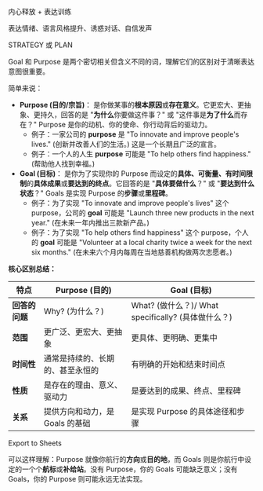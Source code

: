 内心释放 + 表达训练

表达情绪、语言风格提升、诱惑对话、自信发声

STRATEGY 或 PLAN 

Goal 和 Purpose 是两个密切相关但含义不同的词，理解它们的区别对于清晰表达意图很重要。

简单来说：

- **Purpose (目的/宗旨)**： 是你做某事的**根本原因**或**存在意义**。它更宏大、更抽象、更持久，回答的是 "**为什么**你要做这件事？" 或 "这件事是**为了什么**而存在？" Purpose 是你的动机、你的使命、你行动背后的驱动力。
  - 例子：一家公司的 **purpose** 是 "To innovate and improve people's lives." (创新并改善人们的生活。) 这是一个长期且广泛的宣言。
  - 例子：一个人的人生 **purpose** 可能是 "To help others find happiness." (帮助他人找到幸福。)
- **Goal (目标)**： 是你为了实现你的 Purpose 而设定的**具体、可衡量、有时间限制**的**具体成果**或**要达到的终点**。它回答的是 "**具体要做什么**？" 或 "**要达到什么状态**？" Goals 是实现 Purpose 的**步骤**或**里程碑**。
  - 例子：为了实现 "To innovate and improve people's lives" 这个 purpose，公司的 **goal** 可能是 "Launch three new products in the next year." (在未来一年内推出三款新产品。)
  - 例子：为了实现 "To help others find happiness" 这个 purpose，个人的 **goal** 可能是 "Volunteer at a local charity twice a week for the next six months." (在未来六个月内每周在当地慈善机构做两次志愿者。)

**核心区别总结：**

| 特点           | Purpose (目的)                   | Goal (目标)                                         |
| -------------- | -------------------------------- | --------------------------------------------------- |
| **回答的问题** | Why? (为什么？)                  | What? (做什么？)/ What specifically? (具体做什么？) |
| **范围**       | 更广泛、更宏大、更抽象           | 更具体、更明确、更集中                              |
| **时间性**     | 通常是持续的、长期的、甚至永恒的 | 有明确的开始和结束时间点                            |
| **性质**       | 是存在的理由、意义、驱动力       | 是要达到的成果、终点、里程碑                        |
| **关系**       | 提供方向和动力，是 Goals 的基础  | 是实现 Purpose 的具体途径和步骤                     |

Export to Sheets

可以这样理解：Purpose 就像你航行的**方向**或**目的地**，而 Goals 则是你航行中设定的一个个**航标**或**补给站**。没有 Purpose，你的 Goals 可能缺乏意义；没有 Goals，你的 Purpose 则可能永远无法实现。
